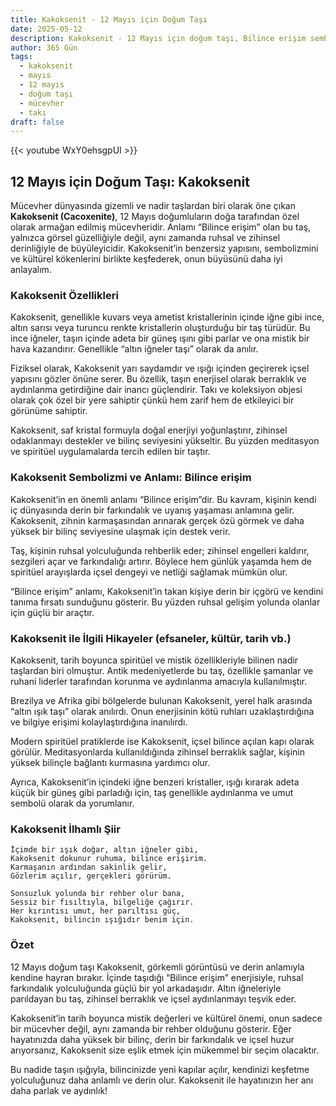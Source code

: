 ```yaml
---
title: Kakoksenit - 12 Mayıs için Doğum Taşı
date: 2025-05-12
description: Kakoksenit - 12 Mayıs için doğum taşı, Bilince erişim sembolü. Bu özel taşın derin anlamını öğrenin.
author: 365 Gün
tags:
  - kakoksenit
  - mayıs
  - 12 mayıs
  - doğum taşı
  - mücevher
  - takı
draft: false
---
```


{{< youtube WxY0ehsgpUI >}}

## 12 Mayıs için Doğum Taşı: Kakoksenit

Mücevher dünyasında gizemli ve nadir taşlardan biri olarak öne çıkan **Kakoksenit (Cacoxenite)**, 12 Mayıs doğumluların doğa tarafından özel olarak armağan edilmiş mücevheridir. Anlamı “Bilince erişim” olan bu taş, yalnızca görsel güzelliğiyle değil, aynı zamanda ruhsal ve zihinsel derinliğiyle de büyüleyicidir. Kakoksenit’in benzersiz yapısını, sembolizmini ve kültürel kökenlerini birlikte keşfederek, onun büyüsünü daha iyi anlayalım.

### Kakoksenit Özellikleri

Kakoksenit, genellikle kuvars veya ametist kristallerinin içinde iğne gibi ince, altın sarısı veya turuncu renkte kristallerin oluşturduğu bir taş türüdür. Bu ince iğneler, taşın içinde adeta bir güneş ışını gibi parlar ve ona mistik bir hava kazandırır. Genellikle “altın iğneler taşı” olarak da anılır.

Fiziksel olarak, Kakoksenit yarı saydamdır ve ışığı içinden geçirerek içsel yapısını gözler önüne serer. Bu özellik, taşın enerjisel olarak berraklık ve aydınlanma getirdiğine dair inancı güçlendirir. Takı ve koleksiyon objesi olarak çok özel bir yere sahiptir çünkü hem zarif hem de etkileyici bir görünüme sahiptir.

Kakoksenit, saf kristal formuyla doğal enerjiyi yoğunlaştırır, zihinsel odaklanmayı destekler ve bilinç seviyesini yükseltir. Bu yüzden meditasyon ve spiritüel uygulamalarda tercih edilen bir taştır.

### Kakoksenit Sembolizmi ve Anlamı: Bilince erişim

Kakoksenit’in en önemli anlamı “Bilince erişim”dir. Bu kavram, kişinin kendi iç dünyasında derin bir farkındalık ve uyanış yaşaması anlamına gelir. Kakoksenit, zihnin karmaşasından arınarak gerçek özü görmek ve daha yüksek bir bilinç seviyesine ulaşmak için destek verir.

Taş, kişinin ruhsal yolculuğunda rehberlik eder; zihinsel engelleri kaldırır, sezgileri açar ve farkındalığı artırır. Böylece hem günlük yaşamda hem de spiritüel arayışlarda içsel dengeyi ve netliği sağlamak mümkün olur.

“Bilince erişim” anlamı, Kakoksenit’in takan kişiye derin bir içgörü ve kendini tanıma fırsatı sunduğunu gösterir. Bu yüzden ruhsal gelişim yolunda olanlar için güçlü bir araçtır.

### Kakoksenit ile İlgili Hikayeler (efsaneler, kültür, tarih vb.)

Kakoksenit, tarih boyunca spiritüel ve mistik özellikleriyle bilinen nadir taşlardan biri olmuştur. Antik medeniyetlerde bu taş, özellikle şamanlar ve ruhani liderler tarafından korunma ve aydınlanma amacıyla kullanılmıştır.

Brezilya ve Afrika gibi bölgelerde bulunan Kakoksenit, yerel halk arasında “altın ışık taşı” olarak anılırdı. Onun enerjisinin kötü ruhları uzaklaştırdığına ve bilgiye erişimi kolaylaştırdığına inanılırdı.

Modern spiritüel pratiklerde ise Kakoksenit, içsel bilince açılan kapı olarak görülür. Meditasyonlarda kullanıldığında zihinsel berraklık sağlar, kişinin yüksek bilinçle bağlantı kurmasına yardımcı olur.

Ayrıca, Kakoksenit’in içindeki iğne benzeri kristaller, ışığı kırarak adeta küçük bir güneş gibi parladığı için, taş genellikle aydınlanma ve umut sembolü olarak da yorumlanır.

### Kakoksenit İlhamlı Şiir

```
İçimde bir ışık doğar, altın iğneler gibi,
Kakoksenit dokunur ruhuma, bilince erişirim.
Karmaşanın ardından sakinlik gelir,
Gözlerim açılır, gerçekleri görürüm.

Sonsuzluk yolunda bir rehber olur bana,
Sessiz bir fısıltıyla, bilgeliğe çağırır.
Her kırıntısı umut, her parıltısı güç,
Kakoksenit, bilincin ışığıdır benim için.
```

### Özet

12 Mayıs doğum taşı Kakoksenit, görkemli görüntüsü ve derin anlamıyla kendine hayran bırakır. İçinde taşıdığı “Bilince erişim” enerjisiyle, ruhsal farkındalık yolculuğunda güçlü bir yol arkadaşıdır. Altın iğneleriyle parıldayan bu taş, zihinsel berraklık ve içsel aydınlanmayı teşvik eder.

Kakoksenit’in tarih boyunca mistik değerleri ve kültürel önemi, onun sadece bir mücevher değil, aynı zamanda bir rehber olduğunu gösterir. Eğer hayatınızda daha yüksek bir bilinç, derin bir farkındalık ve içsel huzur arıyorsanız, Kakoksenit size eşlik etmek için mükemmel bir seçim olacaktır.

Bu nadide taşın ışığıyla, bilincinizde yeni kapılar açılır, kendinizi keşfetme yolculuğunuz daha anlamlı ve derin olur. Kakoksenit ile hayatınızın her anı daha parlak ve aydınlık!